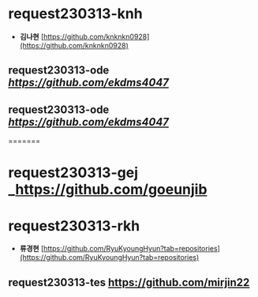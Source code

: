# request230313-knh
* **김나현** [https://github.com/knknkn0928](https://github.com/knknkn0928)

## request230313-ode _https://github.com/ekdms4047_


## request230313-ode _https://github.com/ekdms4047_
=======
# request230313-gej _https://github.com/goeunjib


# request230313-rkh
* **류경현** [https://github.com/RyuKyoungHyun?tab=repositories](https://github.com/RyuKyoungHyun?tab=repositories)


## request230313-tes https://github.com/mirjin22

